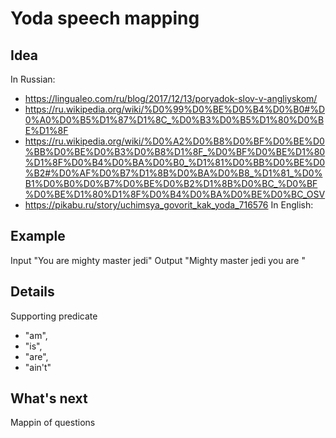 # Yoda speech mapping
## Idea
In Russian:
- https://lingualeo.com/ru/blog/2017/12/13/poryadok-slov-v-angliyskom/
- https://ru.wikipedia.org/wiki/%D0%99%D0%BE%D0%B4%D0%B0#%D0%A0%D0%B5%D1%87%D1%8C_%D0%B3%D0%B5%D1%80%D0%BE%D1%8F
- https://ru.wikipedia.org/wiki/%D0%A2%D0%B8%D0%BF%D0%BE%D0%BB%D0%BE%D0%B3%D0%B8%D1%8F_%D0%BF%D0%BE%D1%80%D1%8F%D0%B4%D0%BA%D0%B0_%D1%81%D0%BB%D0%BE%D0%B2#%D0%AF%D0%B7%D1%8B%D0%BA%D0%B8_%D1%81_%D0%B1%D0%B0%D0%B7%D0%BE%D0%B2%D1%8B%D0%BC_%D0%BF%D0%BE%D1%80%D1%8F%D0%B4%D0%BA%D0%BE%D0%BC_OSV
- https://pikabu.ru/story/uchimsya_govorit_kak_yoda_716576
In English:

## Example
Input
"You are mighty master jedi"
Output
"Mighty master jedi you are "

## Details
Supporting predicate
- "am",
- "is",
- "are", 
- "ain't"

## What's next
Mappin of questions
